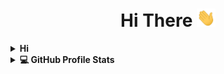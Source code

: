 <h1 align="center">Hi There <img src="https://raw.githubusercontent.com/ABSphreak/ABSphreak/master/gifs/Hi.gif" width="30px"></h1>

<details>
    <summary><b>Hi</b></summary>
    <br/>
    <p align="center"> <a href="https://github.com/Eskeyz/github-profile-views-counter">
    <img src="https://komarev.com/ghpvc/?username=Eskeyz&style=for-the-badge">
    </a></p>
    <br/>
    <p align="center">
	<a href="mailto:alexjak56@gmail.com"><img src="https://img.icons8.com/bubbles/50/000000/gmail.png" alt="Gmail"/></a>
	<a href="https://github.com/Eskeyz"><img src="https://img.icons8.com/bubbles/50/000000/github.png" alt="GitHub"/></a>
	<a href="https://instagram.com/eskeyv_"><img src="https://img.icons8.com/bubbles/50/000000/instagram.png" alt="Instagram"/></a>
	<a href="https://www.tiktok.com/@eskeyv"><img src="https://img.icons8.com/bubbles/50/000000/tiktok.png" alt="Youtube"/></a>
	
</p>
</details>

<details> 
  <summary><b>💻 GitHub Profile Stats</b></summary>
  <br/>
  <p align="center">
    <a href="https://github.com/Eskeyz/github-readme-stats"><img alt="Eskeyz's Github Stats" src="https://github-readme-stats.vercel.app/api?username=Eskeyz&show_icons=true&count_private=true&theme=midnight-purple" height="192px"/></a>
<br/>
  &nbsp;
	  <img src="https://github-readme-stats.vercel.app/api/top-langs?username=Eskeyz&show_icons=true&locale=en&layout=compact&theme=midnight-purple" alt="Eskeyz"/>
  <br/>
  </p>
</details>
